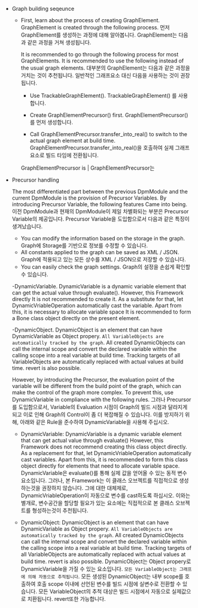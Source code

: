 - Graph building seqeunce

  - First, learn about the process of creating GraphElement. GraphElement is created through the following process. 먼저 GraphElement를 생성하는 과정에 대해 알아봅니다. GraphElement는 다음과 같은 과정을 거쳐 생성됩니다.
     
    It is recommended to go through the following process for most GraphElements. It is recommended to use the following instead of the usual graph elements. 대부분의 GraphElement는 다음과 같은 과정을 거치는 것이 추천됩니다. 일반적인 그래프요소 대신 다음을 사용하는 것이 권장됩니다.

    - Use TrackableGraphElement(). TrackableGraphElement() 를 사용합니다.

    
    - Create GraphElementPrecursor() first. GraphElementPrecursor()를 먼저 생성합니다.
    - Call GraphElementPrecursor.transfer_into_real() to switch to the actual graph element at build time. GraphElementPrecursor.transfer_into_real()을 호출하여 실제 그래프 요소로 빌드 타임에 전환됩니다.

    GraphElementPrecursor is | GraphElementPrecursor는 


- Precursor handling

  The most differentiated part between the previous DpmModule and the current DpmModule is the provision of Precursor Variables. By introducing Precursor Variable, the following features
  Came into being. 이전 DpmModule과 현재의 DpmModule이 제일 차별화되는 부분은 Precursor Variable의 제공입니다. Precursor Variable을 도입함으로서 다음과 같은 특징이
  생겨났습니다.

  - You can modify the information based on the storage in the graph. Graph에 Storage를 기반으로 정보를 수정할 수 있습니다. 
  - All constants applied to the graph can be saved as XML / JSON. Graph에 적용되고 있는 모든 상수를 XML / JSON으로 저장할 수 있습니다.
  - You can easily check the graph settings. Graph의 설정을 손쉽게 확인할 수 있습니다.


  -DynamicVariable. DynamicVariable is a dynamic variable element that can get the actual value through evaluate(). However, this Framework directly
    It is not recommended to create it. As a substitute for that, let DynamicVriableOperation automatically cast the variable. Apart from this, it is necessary to allocate variable space
    It is recommended to form a Bone class object directly on the present element.

  -DynamicObject. DynamicObject is an element that can have DynamicVariable as Object propery. `All VariableObjects are automatically tracked by the graph`.
    All created DynamicObjects can call the internal scope and convert the declared variable within the calling scope into a real variable at build time. Tracking targets of all VariableObjects are automatically replaced with actual values ​​at build time. revert is also possible.

  However, by introducing the Precursor, the evaluation point of the variable will be different from the build point of the graph, which can make the control of the graph more complex.
  To prevent this, use DynamicVariable in compliance with the following rules. 그러나 Precursor를 도입함으로서, Variable의 Evaluation 시점이 Graph의 빌드 시점과 달라지게 되고 이로 인해 Graph의 Control이 좀 더 복잡해질 수 있습니다.
  이를 방지하기 위해, 아래와 같은 Rule을 준수하여 DynamicVariable을 사용해 주십시오.

  - DynamicVariable: DynamicVariable is a dynamic variable element that can get actual value through evaluate() However, this Framework does not recommend creating this class object directly. 
    As a replacement for that, let DynamicVriableOperation automatically cast variables. Apart from this, it is recommended to form this class object directly for elements that need to allocate variable space. 
    DynamicVariable은 evaluate()를 통해 실제 값을 얻어올 수 있는 동적 변수요소입니다. 그러나, 본 Framework는 이 클래스 오브젝트를 직접적으로 생성하는것을 권장하지 않습니다. 그에 대한 대체제로, DynamicVriableOperation이 
    자동으로 변수를 cast하도록 하십시오. 이와는 별개로, 변수공간을 할당할 필요가 있는 요소에는 직접적으로 본 클래스 오브젝트를 형성하는것이 추천됩니다.

  - DynamicObject: DynamicObject is an element that can have DynamicVariable as Object propery. `All VariableObjects are automatically tracked by the graph`. All created DynamicObjects can call the 
    internal scope and convert the declared variable within the calling scope into a real variable at build time. Tracking targets of all VariableObjects are automatically replaced with actual values at build time. revert is also possible. 
    DynamicObject는 Object propery로 DynamicVariable을 가질 수 있는 요소입니다. `모든 VariableObject는 그래프에 의해 자동으로 추적됩니다`. 모든 생성된 DynamicObject는 내부 scope를 호출하여 호출 scope 이내에 선언된 변수를 빌드 시점에 실변수로 전환할 수 있습니다. 
    모든 VariableObject의 추척 대상은 빌드 시점에서 자동으로 실제값으로 치환됩니다. revert또한 가능합니다.